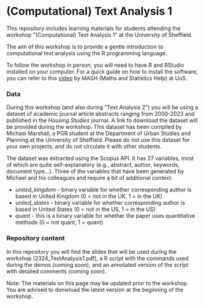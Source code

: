 # (Computational) Text Analysis 1

This repository includes learning materials for students attending the workshop "(Computational) Text Analysis 1" at the University of Sheffield. 

The aim of this workshop is to provide a gentle introduction to computational text analysis using the R programming language. 

To follow the workshop in person, you will need to have R and RStudio installed on your computer. For a quick guide on how to install the software, you can refer to this [video](https://www.sheffield.ac.uk/mash/stats-resources/r#) by MASH (Maths and Statistics Help) at UoS. 

### Data

During this workshop (and also during "Text Analysis 2") you will be using a dataset of academic journal article abstracts ranging from 2000-2023 and published in the _Housing Studies_ journal. A link to download the dataset will be provided during the workshop. This dataset has been compiled by Michael Marshall, a PGR student at the Department of Urban Studies and Planning at the University of Sheffield. Please do not use this dataset for your own projects, and do not circulate it with other students.

The dataset was extracted using the Scopus API. It has 27 variables, most of which are quite self-explanatory (e.g., abstract, author, keywords, document type...). Three of the variables that have been generated by Michael and his colleagues and require a bit of additional context:

- _united_kingdom_ - binary variable for whether corresponding author is based in United Kingdom (0 = not in the UK, 1 = in the UK)
- _united_states_ - binary variable for whether corresponding author is based in United States (0 = not in the US, 1 = in the US)
- _quant_ - this is a binary variable for whether the paper uses quantitative methods (0 = not quant, 1 = quant)

### Repository content

In this repository you will find the slides that will be used during the workshop (2324_TextAnalysis1.pdf), a R script with the commands used during the demos (coming soon), and an annotated version of the script with detailed comments (coming soon).

Note: The materials on this page may be updated prior to the workshop. You are advised to donwload the latest version at the beginning of the workshop.
